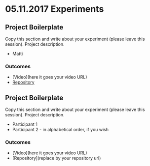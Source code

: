 # 05.11.2017 Experiments

## Project Boilerplate

Copy this section and write about your experiment (please leave this session).
Project description.

* Matti

### Outcomes

- [Video](here it goes your video URL)
- [Repository](https://github.com/apinf/experimentation-mondays/issues/25)

## Project Boilerplate

Copy this section and write about your experiment (please leave this session).
Project description.


* Participant 1
* Participant 2 - in alphabetical order, if you wish

### Outcomes

- [Video](here it goes your video URL)
- [Repository](replace by your repository url)
